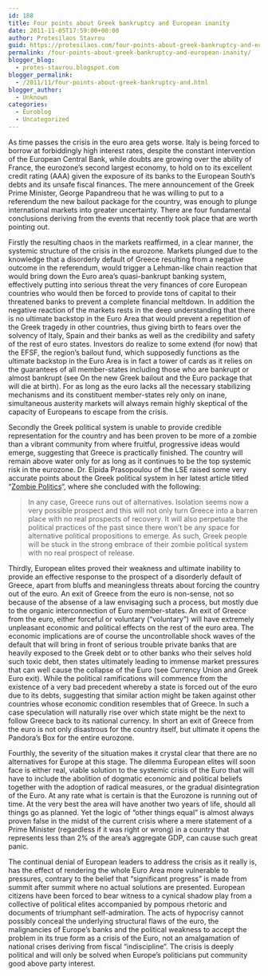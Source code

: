 ```yaml
---
id: 188
title: Four points about Greek bankruptcy and European inanity
date: 2011-11-05T17:59:00+00:00
author: Protesilaos Stavrou
guid: https://protesilaos.com/four-points-about-greek-bankruptcy-and-european-inanity/
permalink: /four-points-about-greek-bankruptcy-and-european-inanity/
blogger_blog:
  - protes-stavrou.blogspot.com
blogger_permalink:
  - /2011/11/four-points-about-greek-bankruptcy-and.html
blogger_author:
  - Unknown
categories:
  - Euroblog
  - Uncategorized
---
```

As time passes the crisis in the euro area gets worse. Italy is being forced to borrow at forbiddingly high interest rates, despite the constant intervention of the European Central Bank, while doubts are growing over the ability of France, the eurozone&#8217;s second largest economy, to hold on to its excellent credit rating (AAA) given the exposure of its banks to the European South&#8217;s debts and its unsafe fiscal finances. The mere announcement of the Greek Prime Minister, George Papandreou that he was willing to put to a referendum the new bailout package for the country, was enough to plunge international markets into greater uncertainty. There are four fundamental conclusions deriving from the events that recently took place that are worth pointing out.

Firstly the resulting chaos in the markets reaffirmed, in a clear manner, the systemic structure of the crisis in the eurozone. Markets plunged due to the knowledge that a disorderly default of Greece resulting from a negative outcome in the referendum, would trigger a Lehman-like chain reaction that would bring down the Euro area&#8217;s quasi-bankrupt banking system, effectively putting into serious threat the very finances of core European countries who would then be forced to provide tons of capital to their threatened banks to prevent a complete financial meltdown. In addition the negative reaction of the markets rests in the deep understanding that there is no ultimate backstop in the Euro Area that would prevent a repetition of the Greek tragedy in other countries, thus giving birth to fears over the solvency of Italy, Spain and their banks as well as the credibility and safety of the rest of euro states. Investors do realize to some extend (for now) that the EFSF, the region&#8217;s bailout fund, which supposedly functions as the ultimate backstop in the Euro Area is in fact a tower of cards as it relies on the guarantees of all member-states including those who are bankrupt or almost bankrupt (see On the new Greek bailout and the Euro package that will die at birth). For as long as the euro lacks all the necessary stabilizing mechanisms and its constituent member-states rely only on inane, simultaneous austerity markets will always remain highly skeptical of the capacity of Europeans to escape from the crisis.

Secondly the Greek political system is unable to provide credible representation for the country and has been proven to be more of a zombie than a vibrant community from where fruitful, progressive ideas would emerge, suggesting that Greece is practically finished. The country will remain above water only for as long as it continues to be the top systemic risk in the eurozone. Dr. Elpida Prasopoulou of the LSE raised some very accurate points about the Greek political system in her latest article titled &#8220;[Zombie Politics](http://blogs.lse.ac.uk/greeceatlse/2011/11/03/zombie-politics/)&#8220;, where she concluded with the following:
  


<blockquote class="tr_bq">
  In any case, Greece runs out of alternatives. Isolation seems now a very possible prospect and this will not only turn Greece into a barren place with no real prospects of recovery. It will also perpetuate the political practices of the past since there won’t be any space for alternative political propositions to emerge. As such, Greek people will be stuck in the strong embrace of their zombie political system with no real prospect of release.</p>
</blockquote>

Thirdly, European elites proved their weakness and ultimate inability to provide an effective response to the prospect of a disorderly default of Greece, apart from bluffs and meaningless threats about forcing the country out of the euro. An exit of Greece from the euro is non-sense, not so because of the absense of a law envisaging such a process, but mostly due to the organic interconnection of Euro member-states. An exit of Greece from the euro, either forceful or voluntary (&#8220;voluntary&#8221;) will have extremely unpleasant economic and political effects on the rest of the euro area. The economic implications are of course the uncontrollable shock waves of the default that will bring in front of serious trouble private banks that are heavily exposed to the Greek debt or to other banks who their selves hold such toxic debt, then states ultimately leading to immense market pressures that can well cause the collapse of the Euro (see Currency Union and Greek Euro exit). While the political ramifications will commence from the existence of a very bad precedent whereby a state is forced out of the euro due to its debts, suggesting that similar action might be taken against other countries whose economic condition resembles that of Greece. In such a case speculation will naturally rise over which state might be the next to follow Greece back to its national currency. In short an exit of Greece from the euro is not only disastrous for the country itself, but ultimate it opens the Pandora&#8217;s Box for the entire eurozone.

Fourthly, the severity of the situation makes it crystal clear that there are no alternatives for Europe at this stage. The dilemma European elites will soon face is either real, viable solution to the systemic crisis of the Euro that will have to include the abolition of dogmatic economic and political beliefs together with the adoption of radical measures, or the gradual disintegration of the Euro. At any rate what is certain is that the Eurozone is running out of time. At the very best the area will have another two years of life, should all things go as planned. Yet the logic of &#8220;other things equal&#8221; is almost always proven false in the midst of the current crisis where a mere statement of a Prime Minister (regardless if it was right or wrong) in a country that represents less than 2% of the area&#8217;s aggregate GDP, can cause such great panic.

The continual denial of European leaders to address the crisis as it really is, has the effect of rendering the whole Euro Area more vulnerable to pressures, contrary to the belief that &#8220;significant progress&#8221; is made from summit after summit where no actual solutions are presented. European citizens have been forced to bear witness to a cynical shadow play from a collective of political elites accompanied by pompous rhetoric and documents of triumphant self-admiration. The acts of hypocrisy cannot possibly conceal the underlying structural flaws of the euro, the malignancies of Europe&#8217;s banks and the political weakness to accept the problem in its true form as a crisis of the Euro, not an amalgamation of national crises deriving from fiscal &#8220;indiscipline&#8221;. The crisis is deeply political and will only be solved when Europe&#8217;s politicians put community good above party interest.